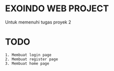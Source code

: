 # EXOINDO WEB PROJECT

Untuk memenuhi tugas proyek 2

# TODO

    1. Membuat login page
    2. Membuat register page
    3. Membuat home page
